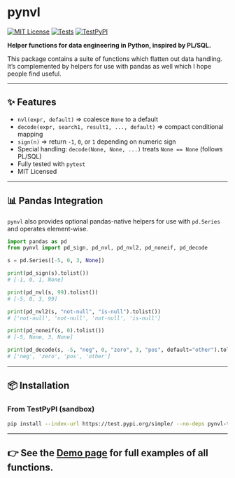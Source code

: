 # pynvl

[![MIT License](https://img.shields.io/badge/License-MIT-blue.svg)](https://github.com/betterinfotech/pynvl_project/blob/main/LICENSE)
[![Tests](https://img.shields.io/badge/tests-pytest-blue)](https://github.com/betterinfotech/pynvl_project/actions)
[![TestPyPI](https://img.shields.io/badge/TestPyPI-pynvl--test-informational)](https://test.pypi.org/project/pynvl-test/)

**Helper functions for data engineering in Python, inspired by PL/SQL.**

This package contains a suite of functions which flatten out data handling.  
It’s complemented by helpers for use with pandas as well which I hope people find useful.

---

## ✨ Features

- `nvl(expr, default)` => coalesce `None` to a default  
- `decode(expr, search1, result1, ..., default)` => compact conditional mapping  
- `sign(n)` => return `-1`, `0`, or `1` depending on numeric sign  
- Special handling: `decode(None, None, ...)` treats `None == None` (follows PL/SQL)  
- Fully tested with `pytest`  
- MIT Licensed  

---

## 📊 Pandas Integration

`pynvl` also provides optional pandas-native helpers for use with `pd.Series` and operates element-wise.

```python
import pandas as pd
from pynvl import pd_sign, pd_nvl, pd_nvl2, pd_noneif, pd_decode

s = pd.Series([-5, 0, 3, None])

print(pd_sign(s).tolist())
# [-1, 0, 1, None]

print(pd_nvl(s, 99).tolist())
# [-5, 0, 3, 99]

print(pd_nvl2(s, "not-null", "is-null").tolist())
# ['not-null', 'not-null', 'not-null', 'is-null']

print(pd_noneif(s, 0).tolist())
# [-5, None, 3, None]

print(pd_decode(s, -5, "neg", 0, "zero", 3, "pos", default="other").tolist())
# ['neg', 'zero', 'pos', 'other']
```

---

## 📦 Installation

### From TestPyPI (sandbox)
```bash
pip install --index-url https://test.pypi.org/simple/ --no-deps pynvl-test
```
---

## 👉 See the [Demo page](demo.md) for full examples of all functions.
